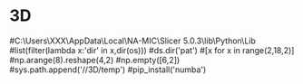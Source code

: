 # 3D

#C:\Users\XXX\AppData\Local\NA-MIC\Slicer 5.0.3\lib\Python\Lib
#list(filter(lambda x:'dir' in x,dir(os)))
#ds.dir('pat')
#[x for x in range(2,18,2)]
#np.arange(8).reshape(4,2)
#np.empty([6,2])
#sys.path.append('//3D/temp')
#pip_install('numba')
